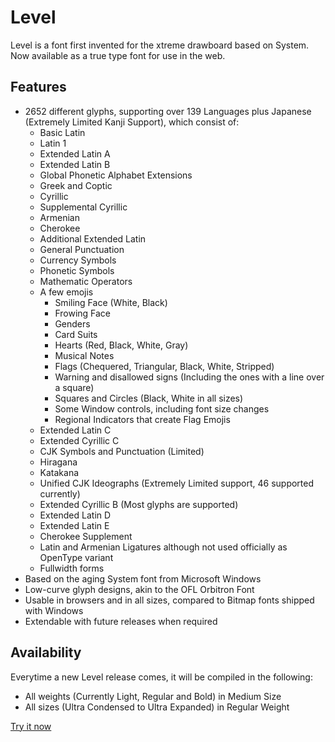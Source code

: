 # Level
Level is a font first invented for the xtreme drawboard based on System. Now available as a true type font for use in the web.

## Features
- 2652 different glyphs, supporting over 139 Languages plus Japanese (Extremely Limited Kanji Support), which consist of:
  - Basic Latin
  - Latin 1
  - Extended Latin A
  - Extended Latin B
  - Global Phonetic Alphabet Extensions
  - Greek and Coptic
  - Cyrillic
  - Supplemental Cyrillic
  - Armenian
  - Cherokee
  - Additional Extended Latin
  - General Punctuation
  - Currency Symbols
  - Phonetic Symbols
  - Mathematic Operators
  - A few emojis
    - Smiling Face (White, Black)
    - Frowing Face
    - Genders
    - Card Suits
    - Hearts (Red, Black, White, Gray)
    - Musical Notes
    - Flags (Chequered, Triangular, Black, White, Stripped)
    - Warning and disallowed signs (Including the ones with a line over a square)
    - Squares and Circles (Black, White in all sizes)
    - Some Window controls, including font size changes
    - Regional Indicators that create Flag Emojis
  - Extended Latin C
  - Extended Cyrillic C
  - CJK Symbols and Punctuation (Limited)
  - Hiragana
  - Katakana
  - Unified CJK Ideographs (Extremely Limited support, 46 supported currently)
  - Extended Cyrillic B (Most glyphs are supported)
  - Extended Latin D
  - Extended Latin E
  - Cherokee Supplement
  - Latin and Armenian Ligatures although not used officially as OpenType variant
  - Fullwidth forms
- Based on the aging System font from Microsoft Windows
- Low-curve glyph designs, akin to the OFL Orbitron Font
- Usable in browsers and in all sizes, compared to Bitmap fonts shipped with Windows
- Extendable with future releases when required

## Availability
Everytime a new Level release comes, it will be compiled in the following:
- All weights (Currently Light, Regular and Bold) in Medium Size
- All sizes (Ultra Condensed to Ultra Expanded) in Regular Weight

[Try it now](https://awikia.github.io/Level/Main.html)
